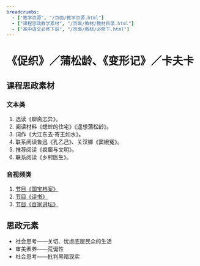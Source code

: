 ```yaml
---
breadcrumbs:
  - ["教学资源", "/页面/教学资源.html"]
  - ["课程思政教学素材", "/页面/教材/教材目录.html"]
  - ["高中语文必修下册", "/页面/教材/必修下.html"]
---
```


# 《促织》／蒲松龄、《变形记》／卡夫卡

## 课程思政素材

### 文本类

1. 选读《聊斋志异》。
2. 阅读材料《蟋蟀的住宅》《遥想蒲松龄》。
3. 词作《大江东去·寄王如水》。
4. 联系阅读鲁迅《孔乙己》、关汉卿《窦娥冤》。
5. 推荐阅读《疯癫与文明》。
6. 联系阅读《乡村医生》。

### 音视频类

1. [节目《国宝档案》](https://tv.cctv.com/2014/11/25/VIDE1416914100034535.shtml)
2. [节目《读书》](https://tv.cctv.com/2011/09/20/VIDE1355508648406365.shtml)
3. [节目《百家讲坛》](https://tv.cctv.com/2022/10/31/VIDEcf4viLkjnuK27Fw7WcUD221031.shtml)

## 思政元素

- 社会思考——关切、忧虑底层民众的生活
- 审美素养——荒诞性
- 社会思考——批判黑暗现实
